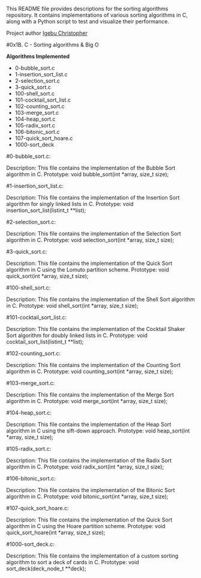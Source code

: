 This README file provides descriptions for the sorting algorithms repository. It contains implementations of various sorting algorithms in C, along with a Python script to test and visualize their performance.

Project author [Igebu Christopher](https://github.com/KSI5)


#0x1B. C - Sorting algorithms & Big O

**Algorithms Implemented**

- 0-bubble_sort.c
- 1-insertion_sort_list.c
- 2-selection_sort.c
- 3-quick_sort.c
- 100-shell_sort.c
- 101-cocktail_sort_list.c
- 102-counting_sort.c
- 103-merge_sort.c
- 104-heap_sort.c
- 105-radix_sort.c
- 106-bitonic_sort.c
- 107-quick_sort_hoare.c
- 1000-sort_deck


#0-bubble_sort.c:

Description: This file contains the implementation of the Bubble Sort algorithm in C.
Prototype: void bubble_sort(int *array, size_t size);

#1-insertion_sort_list.c:

Description: This file contains the implementation of the Insertion Sort algorithm for singly linked lists in C.
Prototype: void insertion_sort_list(listint_t **list);

#2-selection_sort.c:

Description: This file contains the implementation of the Selection Sort algorithm in C.
Prototype: void selection_sort(int *array, size_t size);

#3-quick_sort.c:

Description: This file contains the implementation of the Quick Sort algorithm in C using the Lomuto partition scheme.
Prototype: void quick_sort(int *array, size_t size);

#100-shell_sort.c:

Description: This file contains the implementation of the Shell Sort algorithm in C.
Prototype: void shell_sort(int *array, size_t size);

#101-cocktail_sort_list.c:

Description: This file contains the implementation of the Cocktail Shaker Sort algorithm for doubly linked lists in C.
Prototype: void cocktail_sort_list(listint_t **list);

#102-counting_sort.c:

Description: This file contains the implementation of the Counting Sort algorithm in C.
Prototype: void counting_sort(int *array, size_t size);

#103-merge_sort.c:

Description: This file contains the implementation of the Merge Sort algorithm in C.
Prototype: void merge_sort(int *array, size_t size);

#104-heap_sort.c:

Description: This file contains the implementation of the Heap Sort algorithm in C using the sift-down approach.
Prototype: void heap_sort(int *array, size_t size);

#105-radix_sort.c:

Description: This file contains the implementation of the Radix Sort algorithm in C.
Prototype: void radix_sort(int *array, size_t size);

#106-bitonic_sort.c:

Description: This file contains the implementation of the Bitonic Sort algorithm in C.
Prototype: void bitonic_sort(int *array, size_t size);

#107-quick_sort_hoare.c:

Description: This file contains the implementation of the Quick Sort algorithm in C using the Hoare partition scheme.
Prototype: void quick_sort_hoare(int *array, size_t size);

#1000-sort_deck.c:

Description: This file contains the implementation of a custom sorting algorithm to sort a deck of cards in C.
Prototype: void sort_deck(deck_node_t **deck);
